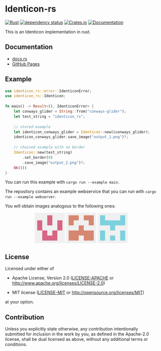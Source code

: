# Identicon-rs

[![Rust](https://github.com/conways-glider/identicon-rs/actions/workflows/rust.yml/badge.svg)](https://github.com/conways-glider/identicon-rs/actions/workflows/rust.yml)
[![dependency status](https://deps.rs/crate/identicon-rs/7.0.1/status.svg)](https://deps.rs/crate/identicon-rs/7.0.1)
[![Crates.io](https://img.shields.io/crates/v/identicon-rs)](https://crates.io/crates/identicon-rs)
[![Documentation](https://docs.rs/identicon-rs/badge.svg)](https://docs.rs/identicon-rs)

This is an Identicon implementation in rust.

## Documentation

- [docs.rs](https://docs.rs/identicon-rs)
- [GitHub Pages](https://conways-glider.github.io/identicon-rs/)

## Example

```rust
use identicon_rs::error::IdenticonError;
use identicon_rs::Identicon;

fn main() -> Result<(), IdenticonError> {
    let conways_glider = String::from("conways-glider");
    let test_string = "identicon_rs";

    // stored example
    let identicon_conways_glider = Identicon::new(&conways_glider);
    identicon_conways_glider.save_image("output_1.png")?;

    // chained example with no border
    Identicon::new(test_string)
        .set_border(0)
        .save_image("output_2.png")?;
    Ok(())
}
```

You can run this example with `cargo run --example main`.

The repository contains an example webservice that you can run with `cargo run --example webserver`.

You will obtain images analogous to the following ones:

<p align="middle">
  <img src="examples/example1.png" width="100" />
  <img src="examples/example2.png" width="100" />
  <img src="examples/example3.png" width="100" />
</p>

## License

Licensed under either of

* Apache License, Version 2.0 ([LICENSE-APACHE](LICENSE-APACHE) or <http://www.apache.org/licenses/LICENSE-2.0>)

* MIT license ([LICENSE-MIT](LICENSE-MIT) or <http://opensource.org/licenses/MIT>)

at your option.

## Contribution

Unless you explicitly state otherwise, any contribution intentionally submitted
for inclusion in the work by you, as defined in the Apache-2.0 license, shall be
dual licensed as above, without any additional terms or conditions.
